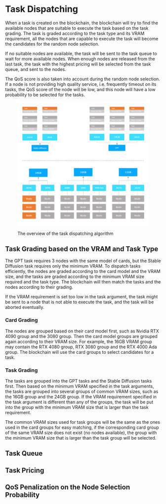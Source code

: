 # Task Dispatching

When a task is created on the blockchain, the blockchain will try to find the available nodes that are suitable to execute the task based on the task grading. The task is graded according to the task type and its VRAM requirement, all the nodes that are capable to execute the task will become the candidates for the random node selection.

If no suitable nodes are available, the task will be sent to the task queue to wait for more available nodes. When enough nodes are released from the last task, the task with the highest pricing will be selected from the task queue, and sent to the nodes.

The QoS score is also taken into account during the random node selection. If a node is not providing high quality service, i.e. frequently timeout on its tasks, the QoS score of the node will be low, and this node will have a low probability to be selected for the tasks.

<figure><img src="../.gitbook/assets/a94e3a399d5954d9bee2ea9e9dba36e (1).png" alt=""><figcaption><p>The overview of the task dispatching algorithm</p></figcaption></figure>

## Task Grading based on the VRAM and Task Type

The GPT task requires 3 nodes with the same model of cards, but the Stable Diffusion task requires only the minimum VRAM. To dispatch tasks efficiently, the nodes are graded according to the card model and the VRAM size, and the tasks are graded according to the minimum VRAM size required and the task type. The blockchain will then match the tasks and the nodes according to their grading.

If the VRAM requirement is set too low in the task argument, the task might be sent to a node that is not able to execute the task, and the task will be aborted eventually.

### Card Grading

The nodes are grouped based on their card model first, such as Nvidia RTX 4090 group and the 3080 group. Then the card model groups are grouped again according to their VRAM size. For example, the 16GB VRAM group may contain the RTX 4080 group, RTX 3080 group and the RTX 4000 Ada group. The blockchain will use the card groups to select candidates for a task.

### Task Grading

The tasks are grouped into the GPT tasks and the Stable Diffusion tasks first. Then based on the minimum VRAM specified in the task arguments, the tasks are grouped into several groups of common VRAM sizes, such as the 16GB group and the 24GB group. If the VRAM requirement specified in the task argument is different than any of the groups, the task will be put into the group with the minimum VRAM size that is larger than the task requirement.

The common VRAM sizes used for task groups will be the same as the ones used in the card groups for easy matching, if the corresponding card group of the same VRAM size does not exist (no nodes available), the group with the minimum VRAM size that is larger than the task group will be selected.&#x20;

## Task Queue



## Task Pricing

##

## QoS Penalization on the Node Selection Probability&#x20;

